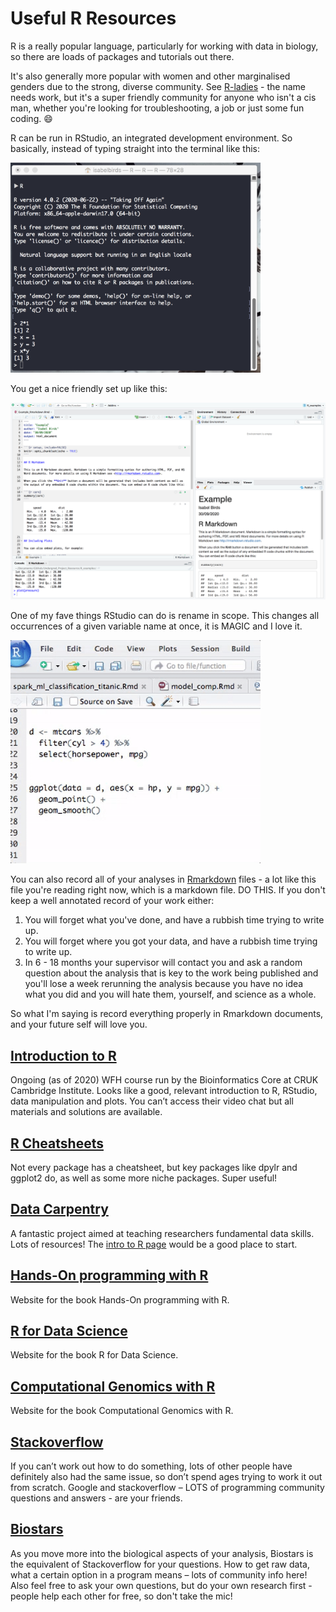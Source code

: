 # Useful R Resources

R is a really popular language, particularly for working with data in biology, so there are loads of packages and tutorials out there.

It's also generally more popular with women and other marginalised genders due to the strong, diverse community. See [R-ladies](https://rladies.org/) - the name needs work, but it's a super friendly community for anyone who isn't a cis man, whether you're looking for troubleshooting, a job or just some fun coding. :smile:

R can be run in RStudio, an integrated development environment. So basically, instead of typing straight into the terminal like this:

<img src= "../assets/images/Terminal_example.png" alt= "A screenshot of the terminal, with R open" width="400"/>

You get a nice friendly set up like this:

![Rstudio](../assets/images/RStudio_example.png "A screenshot of Rstudio")

One of my fave things RStudio can do is rename in scope. This changes all occurrences of a given variable name at once, it is MAGIC and I love it.

<img src= "../assets/images/rename_in_scope.gif" alt= "A gif showing how to rename in scope." width="400"/>

You can also record all of your analyses in [Rmarkdown](https://rmarkdown.rstudio.com/lesson-1.html) files - a lot like this file you're reading right now, which is a markdown file. DO THIS. If you don't keep a well annotated record of your work either:

1. You will forget what you've done, and have a rubbish time trying to write up.
2. You will forget where you got your data, and have a rubbish time trying to write up.
3. In 6 - 18 months your supervisor will contact you and ask a random question about the analysis that is key to the work being published and you'll lose a week rerunning the analysis because you have no idea what you did and you will hate them, yourself, and science as a whole.

So what I'm saying is record everything properly in Rmarkdown documents, and your future self will love you.

## [Introduction to R](https://bioinformatics-core-shared-training.github.io/r-intro/index.html)

Ongoing (as of 2020) WFH course run by the Bioinformatics Core at CRUK Cambridge Institute. Looks like a good, relevant introduction to R, RStudio, data manipulation and plots. You can’t access their video chat but all materials and solutions are available.

## [R Cheatsheets](https://rstudio.com/resources/cheatsheets/)

Not every package has a cheatsheet, but key packages like dpylr and ggplot2 do, as well as some more niche packages. Super useful!

## [Data Carpentry](https://datacarpentry.org/lessons/)

A fantastic project aimed at teaching researchers fundamental data skills. Lots of resources! The [intro to R page](https://datacarpentry.org/R-ecology-lesson/01-intro-to-r.html) would be a good place to start.

## [Hands-On programming with R](https://rstudio-education.github.io/hopr/)

Website for the book Hands-On programming with R.

## [R for Data Science](https://r4ds.had.co.nz/)

Website for the book R for Data Science.

## [Computational Genomics with R](https://compgenomr.github.io/book/)

Website for the book Computational Genomics with R.

## [Stackoverflow](https://stackoverflow.com/)

If you can’t work out how to do something, lots of other people have definitely also had the same issue, so don’t spend ages trying to work it out from scratch. Google and stackoverflow – LOTS of programming community questions and answers - are your friends.

## [Biostars](https://www.biostars.org/)

As you move more into the biological aspects of your analysis, Biostars is the equivalent of Stackoverflow for your questions. How to get raw data, what a certain option in a program means – lots of community info here! Also feel free to ask your own questions, but do your own research first - people help each other for free, so don't take the mic!
